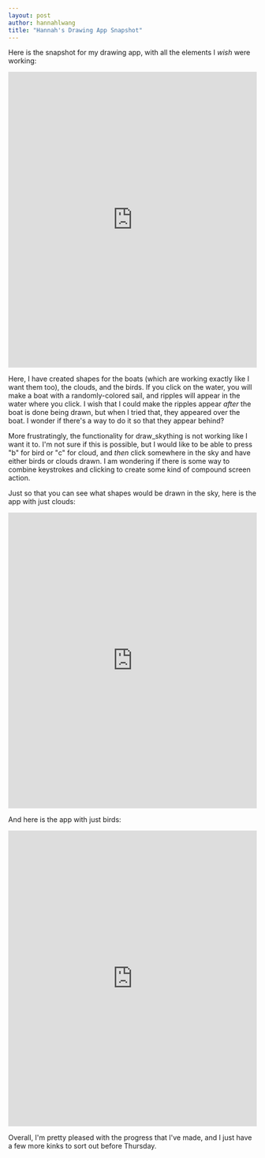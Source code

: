 ```yaml
---
layout: post
author: hannahlwang
title: "Hannah's Drawing App Snapshot"
---
```


Here is the snapshot for my drawing app, with all the elements I *wish* were working:

<iframe src="https://trinket.io/embed/python/6761b5ad7c" width="100%" height="600" frameborder="0" marginwidth="0" marginheight="0" allowfullscreen></iframe>

Here, I have created shapes for the boats (which are working exactly like I want them too), the clouds, and the birds. If you click on the water, you will make a boat with a randomly-colored sail, and ripples will appear in the water where you click. I wish that I could make the ripples appear *after* the boat is done being drawn, but when I tried that, they appeared over the boat. I wonder if there's a way to do it so that they appear behind?

More frustratingly, the functionality for draw_skything is not working like I want it to. I'm not sure if this is possible, but I would like to be able to press "b" for bird or "c" for cloud, and *then* click somewhere in the sky and have either birds or clouds drawn. I am wondering if there is some way to combine keystrokes and clicking to create some kind of compound screen action.

Just so that you can see what shapes would be drawn in the sky, here is the app with just clouds:

<iframe src="https://trinket.io/embed/python/df305b0c06" width="100%" height="600" frameborder="0" marginwidth="0" marginheight="0" allowfullscreen></iframe>

And here is the app with just birds:

<iframe src="https://trinket.io/embed/python/fedc71eea4" width="100%" height="600" frameborder="0" marginwidth="0" marginheight="0" allowfullscreen></iframe>

Overall, I'm pretty pleased with the progress that I've made, and I just have a few more kinks to sort out before Thursday.
